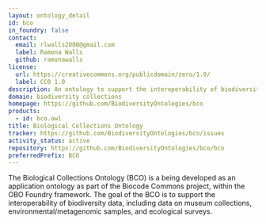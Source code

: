 ```yaml
---
layout: ontology_detail
id: bco
in_foundry: false
contact:
  email: rlwalls2008@gmail.com
  label: Ramona Walls
  github: ramonawalls
license:
  url: https://creativecommons.org/publicdomain/zero/1.0/
  label: CC0 1.0
description: An ontology to support the interoperability of biodiversity data, including data on museum collections, environmental/metagenomic samples, and ecological surveys.
domain: biodiversity collections
homepage: https://github.com/BiodiversityOntologies/bco
products:
  - id: bco.owl
title: Biological Collections Ontology
tracker: https://github.com/BiodiversityOntologies/bco/issues
activity_status: active
repository: https://github.com/BiodiversityOntologies/bco/bco
preferredPrefix: BCO
---
```


The Biological Collections Ontology (BCO) is a being developed as an application ontology as part of the Biocode Commons project, within the OBO Foundry framework. The goal of the BCO is to support the interoperability of biodiversity data, including data on museum collections, environmental/metagenomic samples, and ecological surveys.
